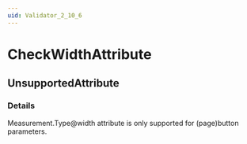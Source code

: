 ```yaml
---
uid: Validator_2_10_6
---
```


# CheckWidthAttribute

## UnsupportedAttribute

<!-- Description, Properties, ... sections are auto-generated. -->
<!-- REPLACE ME AUTO-GENERATION -->

### Details

Measurement.Type@width attribute is only supported for (page)button parameters.

<!-- Uncomment to add example code -->
<!--### Example code-->
